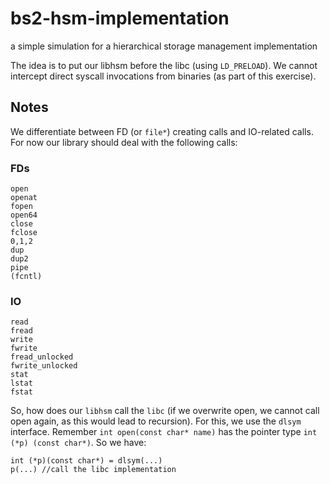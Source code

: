 # bs2-hsm-implementation
a simple simulation for a hierarchical storage management implementation

The idea is to put our libhsm before the libc (using `LD_PRELOAD`). We cannot intercept direct syscall invocations from binaries (as part of this exercise).

## Notes

We differentiate between FD (or `file*`) creating calls and IO-related calls. For now our library should deal with the following calls:

### FDs
    open
    openat
    fopen
    open64
    close
    fclose
    0,1,2
    dup
    dup2
    pipe
    (fcntl)

### IO
    read
    fread
    write
    fwrite
    fread_unlocked
    fwrite_unlocked
    stat
    lstat
    fstat

So, how does our `libhsm` call the `libc` (if we overwrite open, we cannot call open again, as this would lead to recursion). For this, we use the `dlsym` interface. Remember `int open(const char* name)` has the pointer type `int (*p) (const char*)`. So we have:

    int (*p)(const char*) = dlsym(...)
    p(...) //call the libc implementation



